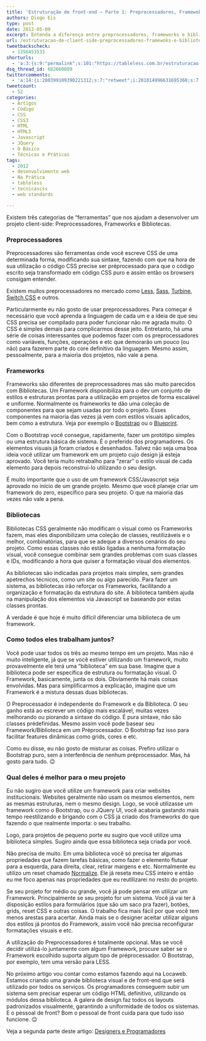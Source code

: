 ```yaml
---
title: 'Estruturação de front-end – Parte 1: Preprocessadores, Framewoks e Bibliotecas'
authors: Diego Eis
type: post
date: 2012-05-09
excerpt: Entenda a diferença entre preprocessadores, frameworks e bibliotecas de client-side. Saiba o que usar em seus projetos e quais as suas particularidades.
url: /estruturacao-de-client-side-preprocessadores-framewoks-e-bibliotecas-parte-1/
tweetbackscheck:
  - 1356453533
shorturls:
  - 'a:3:{s:9:"permalink";s:101:"https://tableless.com.br/estruturacao-de-client-side-preprocessadores-framewoks-e-bibliotecas-parte-1/";s:7:"tinyurl";s:26:"https://tinyurl.com/cmn7q57";s:4:"isgd";s:19:"https://is.gd/8dkHWG";}'
dsq_thread_id: 682660889
twittercomments:
  - 'a:14:{i:200399109390221312;s:7:"retweet";i:201014996631695360;s:7:"retweet";i:200514177591279616;s:7:"retweet";i:200412300379815936;s:7:"retweet";i:200406317574262784;s:7:"retweet";i:200379204490104834;s:7:"retweet";i:200289707714813953;s:7:"retweet";i:200271390815952896;s:7:"retweet";i:200271021058699264;s:7:"retweet";i:204618316403322880;s:7:"retweet";i:203535947080540161;s:7:"retweet";i:218776759678681088;s:7:"retweet";i:218752599552299009;s:7:"retweet";i:237612213156855808;s:7:"retweet";}'
tweetcount:
  - 52
categories:
  - Artigos
  - Código
  - CSS
  - CSS3
  - HTML
  - HTML5
  - Javascript
  - JQuery
  - O Básico
  - Técnicas e Práticas
tags:
  - 2012
  - desenvolvimento web
  - Na Prática
  - tableless
  - tecnicascss
  - web standards

---
```

Existem três categorias de &#8220;ferramentas&#8221; que nos ajudam a desenvolver um projeto client-side: Preprocessadores, Frameworks e Bibliotecas.

### Preprocessadores

Preprocessadores são ferramentas onde você escreve CSS de uma determinada forma, modificando sua sintaxe, fazendo com que na hora de sua utilização o código CSS precise ser préprocessado para que o código escrito seja transformado em código CSS puro e assim então os browsers consigam entender.

Existem muitos preprocessadores no mercado como [Less][1], [Sass][2], [Turbine][3], [Switch CSS][4] e outros. 

Particularmente eu não gosto de usar preprocessadores. Para começar é necessário que você aprenda a linguagem de cada um e a ideia de que seu CSS precisa ser compilado para poder funcionar não me agrada muito. O CSS é simples demais para complicarmos desse jeito. Entretanto, há uma série de coisas interessantes que podemos fazer com os preprocessadores como variáveis, funções, operações e etc que demorarão um pouco (ou não) para fazerem parte do core definitivo da linguagem. Mesmo assim, pessoalmente, para a maioria dos projetos, não vale a pena.

### Frameworks

Frameworks são diferentes de preprocessadores mas são muito parecidos com Bibliotecas. Um Framework disponibiliza para o dev um conjunto de estilos e estruturas prontas para a utilização em projetos de forma escalável e uniforme. Normalmente os frameworks te dão uma coleção de componentes para que sejam usadas por todo o projeto. Esses componentes na maioria das vezes já vem com estilos visuais aplicados, bem como a estrutura. Veja por exemplo o [Bootstrap][5] ou o [Blueprint][6].

Com o Bootstrap você consegue, rapidamente, fazer um protótipo simples ou uma estrutura básica de sistema. É o preferido dos programadores. Os elementos visuais já foram criados e desenhados. Talvez não seja uma boa ideia você utilizar um framework em um projeto cujo design já esteja aprovado. Você teria muito retrabalho para &#8220;zerar&#8221; o estilo visual de cada elemento para depois reconstruí-lo utilizando o seu design.

É muito importante que o uso de um framework CSS/Javascript seja aprovado no início de um grande projeto. Mesmo que você planeje criar um framework do zero, específico para seu projeto. O que na maioria das vezes não vale a pena.

### Bibliotecas

Bibliotecas CSS geralmente não modificam o visual como os Frameworks fazem, mas eles disponibilizam uma coleção de classes, reutilizáveis e o melhor, combinatórias, para que se adeque a diversos cenários do seu projeto. Como essas classes não estão ligadas a nenhuma formatação visual, você consegue combinar sem grandes problemas com suas classes e IDs, modificando a hora que quiser a formatação visual dos elementos.

As bibliotecas são indicadas para projetos mais simples, sem grandes apetrechos técnicos, como um site ou algo parecido. Para fazer um sistema, as bibliotecas irão reforçar os Frameworks, facilitando a organização e formatação da estrutura do site. A biblioteca também ajuda na manipulação dos elementos via Javascript se baseando por estas classes prontas. 

A verdade é que hoje é muito difícil diferenciar uma biblioteca de um framework.

### Como todos eles trabalham juntos?

Você pode usar todos os três ao mesmo tempo em um projeto. Mas não é muito inteligente, já que se você estiver utilizando um framework, muito provavelmente ele terá uma &#8220;biblioteca&#8221; em sua base. Imagine que a biblioteca pode ser específica de estrutura ou formatação visual. O Framework, basicamente, junta os dois. Obviamente há mais coisas envolvidas. Mas para simplificarmos a explicação, imagine que um Framework é a mistura dessas duas bibliotecas.

O Preprocessador é independente do Framework e da Biblioteca. O seu ganho está ao escrever um código mais escalável, muitas vezes melhorando ou piorando a sintaxe do código. É pura sintaxe, não são classes prédefinidas. Mesmo assim você pode basear seu Framework/Biblioteca em um Préprocessador. O Bootstrap faz isso para facilitar features dinâmicas como grids, cores e etc.

Como eu disse, eu não gosto de misturar as coisas. Prefiro utilizar o Bootstrap puro, sem a interferência de nenhum préprocessador. Mas, há gosto para tudo. 😉

### Qual deles é melhor para o meu projeto

Eu não sugiro que você utilize um framework para criar websites institucionais. Websites geralmente não usam os mesmos elementos, nem as mesmas estruturas, nem o mesmo design. Logo, se você utilizasse um framework como o Bootstrap, ou o JQuery UI, você acabaria gastando mais tempo reestilizando e brigando com o CSS já criado dos frameworks do que fazendo o que realmente importa: o seu trabalho.
  
Logo, para projetos de pequeno porte eu sugiro que você utilize uma biblioteca simples. Sugiro ainda que essa biblioteca seja criada por você.

Não precisa de muito. Em uma biblioteca você só precisa ter algumas propriedades que fazem tarefas básicas, como fazer o elemento flutuar para a esquerda, para direita, clear, retirar margens e etc. Normalmente eu utilizo um reset chamado [Normalize][7]. Ele já reseta meu CSS inteiro e então eu me foco apenas nas propriedades que eu reutilizarei no resto do projeto.

Se seu projeto for médio ou grande, você já pode pensar em utilizar um Framework. Principalmente se seu projeto for um sistema. Você já vai ter à disposição estilos para formulários (que são um saco pra fazer), botões, grids, reset CSS e outras coisas. O trabalho fica mais fácil por que você tem menos arestas para acertar. Ainda mais se o designer aceitar utilizar alguns dos estilos já prontos do Framework, assim você não precisa reconfigurar formatações visuais e etc.

A utilização do Preprocessadores é totalmente opcional. Mas se você decidir utilizá-lo juntamente com algum Framework, procure saber se o Framework escolhido suporta algum tipo de préprocessador. O Bootstrap, por exemplo, tem uma versão para LESS.

No próximo artigo vou contar como estamos fazendo aqui na Locaweb. Estamos criando uma grande biblioteca visual e de front-end que será utilizado por todos os serviços. Os programadores conseguem subir um sistema sem precisar esperar um código HTML definitivo, utilizando os módulos dessa biblioteca. A galera de design faz todos os layouts padronizados visualmente, garantindo a uniformidade de todos os sistemas. E o pessoal de front? Bom o pessoal de front cuida para que tudo isso funcione. 😉

Veja a segunda parte deste artigo: [Designers e Programadores][8]

 [1]: https://lesscss.org/
 [2]: https://sass-lang.com/
 [3]: https://turbine.peterkroener.de/index.php
 [4]: https://sourceforge.net/projects/switchcss/
 [5]: https://twitter.github.com/bootstrap
 [6]: https://blueprintcss.org
 [7]: https://necolas.github.com/normalize.css/
 [8]: https://tableless.com.br/estruturacao-de-client-side-designers-e-programadores-parte-2/ "Estruturação de Client-side – Parte 2: Designers e Programadores"